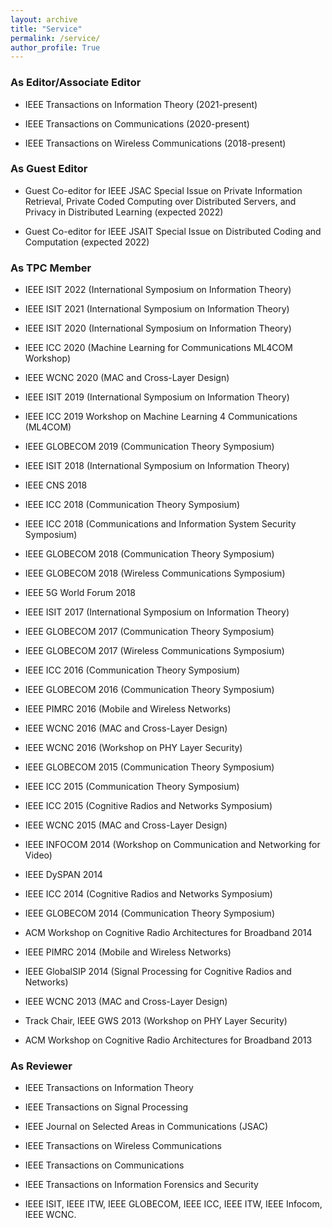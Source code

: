 ```yaml
---
layout: archive
title: "Service"
permalink: /service/
author_profile: True
---
```


### As Editor/Associate Editor

* IEEE Transactions on Information Theory (2021-present)

* IEEE Transactions on Communications (2020-present)

* IEEE Transactions on Wireless Communications (2018-present)

### As Guest Editor
* Guest Co-editor for IEEE JSAC Special Issue on Private Information Retrieval, Private Coded Computing over Distributed Servers, and Privacy in Distributed Learning (expected 2022)

* Guest Co-editor for IEEE JSAIT Special Issue on Distributed Coding and Computation (expected 2022)

### As TPC Member

* IEEE ISIT 2022 (International Symposium on Information Theory)

* IEEE ISIT 2021 (International Symposium on Information Theory)

* IEEE ISIT 2020 (International Symposium on Information Theory)

* IEEE ICC 2020 (Machine Learning for Communications ML4COM Workshop)

* IEEE WCNC 2020 (MAC and Cross-Layer Design)

* IEEE ISIT 2019 (International Symposium on Information Theory)

* IEEE ICC 2019 Workshop on Machine Learning 4 Communications (ML4COM)

* IEEE GLOBECOM 2019 (Communication Theory Symposium)

* IEEE ISIT 2018 (International Symposium on Information Theory)

* IEEE CNS 2018

* IEEE ICC 2018 (Communication Theory Symposium)

* IEEE ICC 2018 (Communications and Information System Security Symposium)

* IEEE GLOBECOM 2018 (Communication Theory Symposium)

* IEEE GLOBECOM 2018 (Wireless Communications Symposium)

* IEEE 5G World Forum 2018

* IEEE ISIT 2017 (International Symposium on Information Theory)

* IEEE GLOBECOM 2017 (Communication Theory Symposium)

* IEEE GLOBECOM 2017 (Wireless Communications Symposium)

* IEEE ICC 2016 (Communication Theory Symposium)

* IEEE GLOBECOM 2016 (Communication Theory Symposium)

* IEEE PIMRC 2016 (Mobile and Wireless Networks)

* IEEE WCNC 2016 (MAC and Cross-Layer Design)

* IEEE WCNC 2016 (Workshop on PHY Layer Security)

* IEEE GLOBECOM 2015 (Communication Theory Symposium)

* IEEE ICC 2015 (Communication Theory Symposium)

* IEEE ICC 2015 (Cognitive Radios and Networks Symposium)

* IEEE WCNC 2015 (MAC and Cross-Layer Design)

* IEEE INFOCOM 2014 (Workshop on Communication and Networking for Video)

* IEEE DySPAN 2014

* IEEE ICC 2014 (Cognitive Radios and Networks Symposium)

* IEEE GLOBECOM 2014 (Communication Theory Symposium)

* ACM Workshop on Cognitive Radio Architectures for Broadband 2014

* IEEE PIMRC 2014 (Mobile and Wireless Networks)

* IEEE GlobalSIP 2014 (Signal Processing for Cognitive Radios and Networks)

* IEEE WCNC 2013 (MAC and Cross-Layer Design)

* Track Chair, IEEE GWS 2013 (Workshop on PHY Layer Security)

* ACM Workshop on Cognitive Radio Architectures for Broadband 2013


### As Reviewer

* IEEE Transactions on Information Theory

* IEEE Transactions on Signal Processing

* IEEE Journal on Selected Areas in Communications (JSAC)

* IEEE Transactions on Wireless Communications

* IEEE Transactions on Communications

* IEEE Transactions on Information Forensics and Security

* IEEE ISIT, IEEE ITW, IEEE GLOBECOM, IEEE ICC, IEEE ITW, IEEE Infocom, IEEE WCNC.
